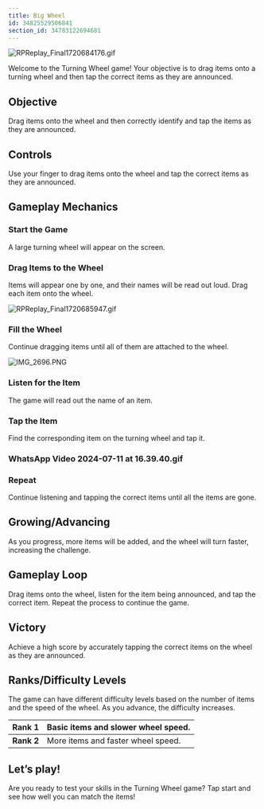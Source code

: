 ```yaml
---
title: Big Wheel
id: 34825529506841
section_id: 34783122694681
---
```

![RPReplay_Final1720684176.gif](https://help.studycat.com/hc/article_attachments/34931476777625)


Welcome to the Turning Wheel game! Your objective is to drag items onto a turning wheel and then tap the correct items as they are announced.


## Objective


Drag items onto the wheel and then correctly identify and tap the items as they are announced.


## Controls


Use your finger to drag items onto the wheel and tap the correct items as they are announced.


## Gameplay Mechanics


### Start the Game


A large turning wheel will appear on the screen.


### Drag Items to the Wheel


Items will appear one by one, and their names will be read out loud. Drag each item onto the wheel.


![RPReplay_Final1720685947.gif](https://help.studycat.com/hc/article_attachments/34932060072217)


### Fill the Wheel


Continue dragging items until all of them are attached to the wheel.


![IMG_2696.PNG](https://help.studycat.com/hc/article_attachments/34825529495577)


### Listen for the Item


The game will read out the name of an item.


### Tap the Item


Find the corresponding item on the turning wheel and tap it.


### WhatsApp Video 2024-07-11 at 16.39.40.gif


### Repeat


Continue listening and tapping the correct items until all the items are gone.


## Growing/Advancing


As you progress, more items will be added, and the wheel will turn faster, increasing the challenge.


## Gameplay Loop


Drag items onto the wheel, listen for the item being announced, and tap the correct item. Repeat the process to continue the game.


## Victory


Achieve a high score by accurately tapping the correct items on the wheel as they are announced.


## Ranks/Difficulty Levels


The game can have different difficulty levels based on the number of items and the speed of the wheel. As you advance, the difficulty increases.




| **Rank 1** | Basic items and slower wheel speed. |
| --- | --- |
| **Rank 2** | More items and faster wheel speed. |


## Let’s play!


Are you ready to test your skills in the Turning Wheel game? Tap start and see how well you can match the items!


